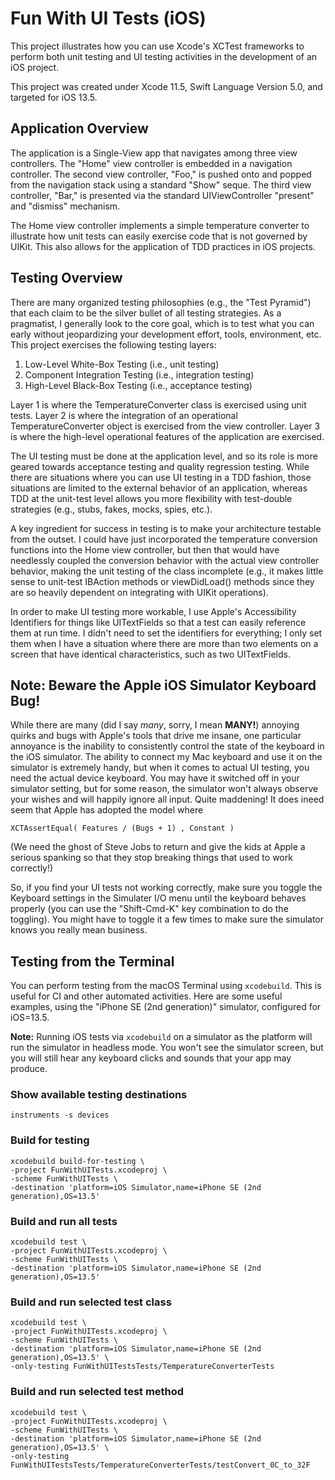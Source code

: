 #  Fun With UI Tests (iOS)

This project illustrates how you can use Xcode's XCTest frameworks to perform both unit
testing and UI testing activities in the development of an iOS project.

This project was created under Xcode 11.5, Swift Language Version 5.0, and targeted for
iOS 13.5.

## Application Overview

The application is a Single-View app that navigates among three view controllers. The "Home"
view controller is embedded in a navigation controller. The second view controller, "Foo," is
pushed onto and popped from the navigation stack using a standard "Show" seque. The
third view controller, "Bar," is presented via the standard UIViewController "present" and
"dismiss" mechanism.

The Home view controller implements a simple temperature converter to illustrate how unit
tests can easily exercise code that is not governed by UIKit. This also allows for the application
of TDD practices in iOS projects.

## Testing Overview

There are many organized testing philosophies (e.g., the "Test Pyramid") that each claim to
be the silver bullet of all testing strategies. As a pragmatist, I generally look to the core
goal, which is to test what you can early without jeopardizing your development effort, tools,
environment, etc. This project exercises the following testing layers:

1. Low-Level White-Box Testing (i.e., unit testing)
2. Component Integration Testing (i.e., integration testing)
3. High-Level Black-Box Testing (i.e., acceptance testing)

Layer 1 is where the TemperatureConverter class is exercised using unit tests. Layer 2 is where
the integration of an operational TemperatureConverter object is exercised from the view controller.
Layer 3 is where the high-level operational features of the application are exercised.

The UI testing must be done at the application level, and so its role is more geared towards
acceptance testing and quality regression testing. While there are situations where you can
use UI testing in a TDD fashion, those situations are limited to the external behavior of an
application, whereas TDD at the unit-test level allows you more flexibility with test-double
strategies (e.g., stubs, fakes, mocks, spies, etc.).

A key ingredient for success in testing is to make your architecture testable from the outset.
I could have just incorporated the temperature conversion functions into the Home view
controller, but then that would have needlessly coupled the conversion behavior with the
actual view controller behavior, making the unit testing of the class incomplete (e.g., it makes
little sense to unit-test IBAction methods or viewDidLoad() methods since they are so heavily
dependent on integrating with UIKit operations).

In order to make UI testing more workable, I use Apple's Accessibility Identifiers for things
like UITextFields so that a test can easily reference them at run time. I didn't need to set
the identifiers for everything; I only set them when I have a situation where there are more
than two elements on a screen that have identical characteristics, such as two UITextFields.

## Note: Beware the Apple iOS Simulator Keyboard Bug!

While there are many (did I say _many_, sorry, I mean __MANY!__) annoying quirks and bugs with
Apple's tools that drive me insane, one particular annoyance is the inability to consistently
control the state of the keyboard in the iOS simulator. The ability to connect my Mac keyboard
and use it on the simulator is extremely handy, but when it comes to actual UI testing, you need
the actual device keyboard. You may have it switched off in your simulator setting, but for some
reason, the simulator won't always observe your wishes and will happily ignore all input. Quite
maddening! It does ineed seem that Apple has adopted the model where

`XCTAssertEqual( Features / (Bugs + 1) , Constant )`

(We need the ghost of Steve Jobs to return and give the kids at Apple a serious spanking so
that they stop breaking things that used to work correctly!)

So, if you find your UI tests not working correctly, make sure you toggle the Keyboard settings in
the Simulater I/O menu until the keyboard behaves properly (you can use the "Shift-Cmd-K" key
combination to do the toggling). You might have to toggle it a few times to make sure the
simulator knows you really mean business.

## Testing from the Terminal

You can perform testing from the macOS Terminal using `xcodebuild`. This is useful for CI and other
automated activities. Here are some useful examples, using the "iPhone SE (2nd generation)"
simulator, configured for iOS=13.5.

__Note:__ Running iOS tests via `xcodebuild` on a simulator as the platform will run the simulator
in headless mode. You won't see the simulator screen, but you will still hear any keyboard clicks
and sounds that your app may produce.

### Show available testing destinations

```
instruments -s devices
```

### Build for testing

```
xcodebuild build-for-testing \
-project FunWithUITests.xcodeproj \
-scheme FunWithUITests \
-destination 'platform=iOS Simulator,name=iPhone SE (2nd generation),OS=13.5'
```

### Build and run all tests

```
xcodebuild test \
-project FunWithUITests.xcodeproj \
-scheme FunWithUITests \
-destination 'platform=iOS Simulator,name=iPhone SE (2nd generation),OS=13.5'
```

### Build and run selected test class

```
xcodebuild test \
-project FunWithUITests.xcodeproj \
-scheme FunWithUITests \
-destination 'platform=iOS Simulator,name=iPhone SE (2nd generation),OS=13.5' \
-only-testing FunWithUITestsTests/TemperatureConverterTests
```

### Build and run selected test method

```
xcodebuild test \
-project FunWithUITests.xcodeproj \
-scheme FunWithUITests \
-destination 'platform=iOS Simulator,name=iPhone SE (2nd generation),OS=13.5' \
-only-testing FunWithUITestsTests/TemperatureConverterTests/testConvert_0C_to_32F
```
